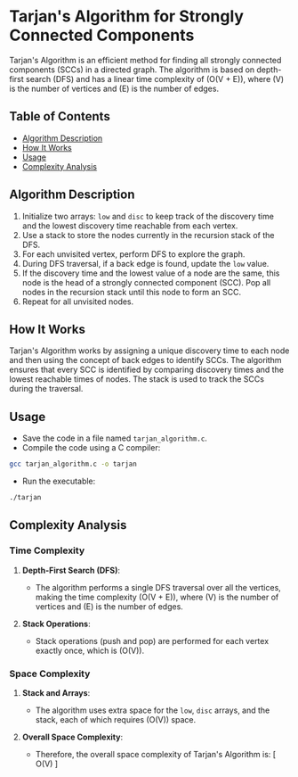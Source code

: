 
# Tarjan's Algorithm for Strongly Connected Components

Tarjan's Algorithm is an efficient method for finding all strongly connected components (SCCs) in a directed graph. The algorithm is based on depth-first search (DFS) and has a linear time complexity of \(O(V + E)\), where \(V\) is the number of vertices and \(E\) is the number of edges.

## Table of Contents

- [Algorithm Description](#algorithm-description)
- [How It Works](#how-it-works)
- [Usage](#usage)
- [Complexity Analysis](#complexity-analysis)

## Algorithm Description

1. Initialize two arrays: `low` and `disc` to keep track of the discovery time and the lowest discovery time reachable from each vertex.
2. Use a stack to store the nodes currently in the recursion stack of the DFS.
3. For each unvisited vertex, perform DFS to explore the graph.
4. During DFS traversal, if a back edge is found, update the `low` value.
5. If the discovery time and the lowest value of a node are the same, this node is the head of a strongly connected component (SCC). Pop all nodes in the recursion stack until this node to form an SCC.
6. Repeat for all unvisited nodes.

## How It Works

Tarjan's Algorithm works by assigning a unique discovery time to each node and then using the concept of back edges to identify SCCs. The algorithm ensures that every SCC is identified by comparing discovery times and the lowest reachable times of nodes. The stack is used to track the SCCs during the traversal.

## Usage

- Save the code in a file named `tarjan_algorithm.c`.
- Compile the code using a C compiler:
  
```bash
gcc tarjan_algorithm.c -o tarjan
```

- Run the executable:

```bash
./tarjan
```

## Complexity Analysis

### Time Complexity

1. **Depth-First Search (DFS)**: 
   - The algorithm performs a single DFS traversal over all the vertices, making the time complexity \(O(V + E)\), where \(V\) is the number of vertices and \(E\) is the number of edges.

2. **Stack Operations**: 
   - Stack operations (push and pop) are performed for each vertex exactly once, which is \(O(V)\).

### Space Complexity

1. **Stack and Arrays**: 
   - The algorithm uses extra space for the `low`, `disc` arrays, and the stack, each of which requires \(O(V)\) space.

2. **Overall Space Complexity**: 
   - Therefore, the overall space complexity of Tarjan's Algorithm is:
     \[
     O(V)
     \]
